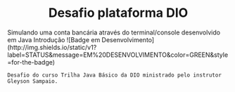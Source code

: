 <h1 align="center">Desafio plataforma DIO</h1>
Simulando uma conta bancária através do terminal/console desenvolvido em Java Introdução
![Badge em Desenvolvimento](http://img.shields.io/static/v1?label=STATUS&message=EM%20DESENVOLVIMENTO&color=GREEN&style=for-the-badge)


    Desafio do curso Trilha Java Básico da DIO ministrado pelo instrutor Gleyson Sampaio.
